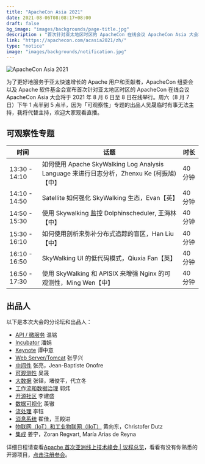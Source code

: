 ```yaml
---
title: "ApacheCon Asia 2021"
date: 2021-08-06T08:08:17+08:00
draft: false
bg_image: "images/backgrounds/page-title.jpg"
description : "首次针对亚太地区时区的 ApacheCon 在线会议 ApacheCon Asia 大会将在 8 月 6 日至 8 日线上举行。"
link: "https://apachecon.com/acasia2021/zh/"
type: "notice"
image: "images/backgrounds/notification.jpg"
---
```


![ApacheCon Asia 2021](apachecon-asia-2021.png)

为了更好地服务于亚太快速增长的 Apache 用户和贡献者，ApacheCon 组委会以及 Apache 软件基金会宣布首次针对亚太地区时区的 ApacheCon 在线会议 ApacheCon Asia 大会将于 2021 年 8 月 6 日至 8 日在线举行。周六（8 月 7 日）下午 1 点半到 5 点半，因为「可观察性」专题的出品人吴晟临时有事无法主持，我将代替主持，欢迎大家观看直播。

## 可观察性专题

| 时间          | 话题                                                         | 时长   |
| ------------- | ------------------------------------------------------------ | ------ |
| 13:30 - 14:10 | 如何使用 Apache SkyWalking Log Analysis Language 来进行日志分析，Zhenxu Ke (柯振旭)【中】 | 40 分钟 |
| 14:10 - 14:50 | Satellite 如何强化 SkyWalking 生态，Evan【英】                  | 40 分钟 |
| 14:50 - 15:30 | 使用 Skywalking 监控 Dolphinscheduler, 王海林【中】          | 40 分钟 |
| 15:30 - 16:10 | 如何使用剖析来弥补分布式追踪的盲区，Han Liu【中】            | 40 分钟 |
| 16:10 - 16:50 | SkyWalking UI 的低代码模式，Qiuxia Fan【英】                   | 40 分钟 |
| 16:50 - 17:30 | 使用 SkyWalking 和 APISIX 来增强 Nginx 的可观测性，Ming Wen【中】 | 40 分钟 |

## 出品人

以下是本次大会的分论坛和出品人：

- [API / 微服务](https://apachecon.com/acasia2021/zh/tracks/api.html) 温铭
- [Incubator](https://apachecon.com/acasia2021/zh/tracks/incubator.html) 潘娟
- [Keynote](https://apachecon.com/acasia2021/zh/tracks/keynote.html) 谭中意
- [Web Server/Tomcat](https://apachecon.com/acasia2021/zh/tracks/webserverandtomcat.html) 张乎兴
- [中间件](https://apachecon.com/acasia2021/zh/tracks/middleware.html) 张亮，Jean-Baptiste Onofre
- [可观测性](https://apachecon.com/acasia2021/zh/tracks/observability.html) 吴晟
- [大数据](https://apachecon.com/acasia2021/zh/tracks/bigdata.html) 张铎，堵俊平，代立冬
- [工作流和数据治理](https://apachecon.com/acasia2021/zh/tracks/workflowdatagovernance.html) 郭炜
- [开源社区](https://apachecon.com/acasia2021/zh/tracks/community.html) 李建盛
- [数据可视化](https://apachecon.com/acasia2021/zh/tracks/datavisualization.html) 羡辙
- [流处理](https://apachecon.com/acasia2021/zh/tracks/streaming.html) 李钰
- [消息系统](https://apachecon.com/acasia2021/zh/tracks/messaging.html) 翟佳，王殿进
- [物联网（IoT）和工业物联网（IIoT）](https://apachecon.com/acasia2021/zh/tracks/iot.html) 黄向东，Christofer Dutz
- [集成](https://apachecon.com/acasia2021/zh/tracks/integration.html) 姜宁，Zoran Regvart, María Arias de Reyna

详细日程请查看[Apache 首次亚洲线上技术峰会 | 议程总览](https://mp.weixin.qq.com/s/u9zZq5kU4uYiXCJXFkmRyg)，看看有没有你熟悉的开源项目，[点击注册参会](https://hopin.com/events/apachecon-asia-2021)。

